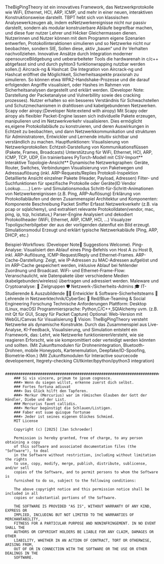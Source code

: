 TheBigPingTheory
        ist ein innovatives Framework, das Netzwerkprotokolle wie WiFi, Ethernet, HCI, ARP, ICMP,
        und mehr in einer neuen, interaktiven Konstruktionsweise darstellt.
        TBPT hebt sich von klassischen Analysewerkzeugen ab, indem esNetzwerkereignisse nicht nur 
        passiv darstellt, sondern als modular konstruierbare Abläufe begreifbar machen, 
        und diese fuer nutzer Lehrer und H4cker Gleichermassen dienen. 
        Nutzerinnen und Nutzer können mit dem Programm
        eigene Szenarien entwerfen, Protokollinteraktionen simulieren und so 
        Netzwerke nicht nur beobachten, sondern SIE,
        Sollen diese, aktiv „bauen“ und ihr Verhalten nachvollziehen.
        Innovative Ansätze durch Integration moderner opensourceBildgebung 
        und ueberarbeiteter Tools die hardwarenah in 
        c/c++ abtgefasst sind und durch pyhton3  funktionwrapping nutzbar werden sollen.()
Aircrack-ng & Hashcat:
                    Die Integration von Aircrack-ng und Hashcat eröffnet die Möglichkeit, 
                    Sicherheitsaspekte praxisnah zu simulieren. So können etwa WPA2-Handshake-Prozesse
                    und die darauf erfolgenden Angriffe visualisiert,
                    oder Hashes im Rahmen von Sicherheitsanalysen dargestellt und erklärt werden.
                    (Developer Note: Darstellung der Packetanalyse und Vulnerbillity sowie des cracking prozesses).
                    Nutzer erhalten so ein besseres Verständnis für Schwachstellen und Schutzmechanismen in 
                    drahtlosen und kabelgebundenen Netzwerken.
Scapy oder airopy:(Developer Note:extend with airopy) 
                    Mit Scapy oder airopy als flexibler Packet-Engine lassen sich individuelle Pakete erzeugen,
                    manipulieren und im Netzwerkverkehr visualisieren. Dies ermöglicht es,eigene Protokollabläufe zu
                    konstruieren, und deren Auswirkungen in Echtzeit zu beobachten, und dann Netzwerkkommunikation und 
                    strukturen für Administratoren, Entwickler und Lernende intuitiv sichtbar und verständlich zu machen.
Hauptfunktionen:
                    Visualisierung von Netzwerkprotokollen:
                    Echtzeit-Darstellung von Kommunikationsflüssen (Pakete, Frames, Broadcasts)
                    Unterstützung für WiFi, Ethernet, HCI, ARP, ICMP, TCP, UDP, 
                    Ein trainierbares PyTorch-Modell mit CSV-Import** 
                    Interaktive Topologie-Ansicht**
                    Dynamische Netzwerkgraphen: Geräte, Router, Switches, Verbindungen
                    Visualisierung von Paketwegen und Adressauflösung (inkl. ARP-Requests/Replies
                    Protokoll-Inspektion
                    Detaillierte Ansicht einzelner Pakete (Header, Payload, Adressen)
                    Filter- und Suchfunktionen für spezifische Protokolle oder Geräte(ID Vendor Lookup.......)
                    Lern- und Simulationsmodus
                    Schritt-für-Schritt-Animationen von Netzwerkereignissen (z.B. Ping, ARP-Auflösung)
                    Erklärung von Protokollabläufen und deren Zusammenspiel
Architektur und Komponenten:
                    Komponente	             Beschreibung
                    Packet Sniffer 	     Erfasst Netzwerkverkehr (z.B. via pcap or sqlalchemy),
                                             und extrahiert relevante Protokolldaten(vendor, mac, ping, ip, tcp, hcistatus,)
                    Parser-Engine	     Analysiert und dekodiert Protokollheader (WiFi, Ethernet, ARP, ICMP, HCI, ...)
                    Visualyzer               Topoligscherbilgeber der aus der vorligenden datenflut ein Bild erzeugt.
                    Simulationsmodul         Erzeugt und erklärt typische Netzwerkabläufe (Ping, ARP, DHCP, etc.)
        
Beispiel-Workflows:
                  (Developer Note🤔 Suggestions Welcome).
                Ping-Analyse:
                  Visualisiert den Ablauf eines Ping-Befehls von Host A zu Host B, inkl. ARP-Auflösung,
                  ICMP-Request/Reply und Ethernet-Frames.
                ARP-Cache-Darstellung:
                  Zeigt, wie IP-Adressen zu MAC-Adressen aufgelöst und im ARP-Cache gespeichert werden,
                  inklusive Ablauf bei fehlender Zuordnung und Broadcast.
                WiFi- und Ethernet-Frame-Flow:
                  Veranschaulicht, wie Datenpakete über verschiedene Medien (kabelgebunden/wireless) übertragen und adressiert werden.
                Maleware und Cryptoanalyse:
🎯 Zielgruppen
            🛡 Netzwerk-/Sicherheits-Admins
            🎓 IT-Studierende & Auszubildende
            🧑‍💻 Entwickler & Software-Sicherheitsteams
            🧠 Lehrende in Netzwerktechnik/CyberSec
            🦠 Red/Blue-Teaming & Social Engineering Forschung
        Technische Anforderungen
                Plattform: Desktop (Linux, macOS)
                Programmiersprache: Python,C/C++,SQlAlchemy uvm. (z.B. mit Qt für GUI, Scapy für Packet Capture)
                Optional: Web-Version mit WebGL/Canvas für Visualisierung
        🔮 Vision:
                TheBigPingTheory versteht Netzwerke als dynamische Konstrukte. Durch das Zusammenspiel aus Live-Analyse, KI-Feedback, Visualisierung,
                und Simulation entsteht ein Framework, das: Lehrt, wie Netzwerke funktionierenVersteht, wie sie reagieren
                Erforscht, wie sie kompromittiert oder verteidigt werden könnten und sollten.
                (Mit  Zukunftsmodulen für Drohnenintegration, Bluetooth-Drohnen, mobile Honeypots, Kartenemulation, Deepfake/ID-Spoofing, Biometrie-Klon.)
                (Mit Zukunftsmodulen für Interactive sourcecode developement, Itegrety-checking Cli/tkinter/bpython/ipython3 integration)
                
        ################################################################################################################################################################
        ### Si vis vincere, primum te ipsum cognosce.
        ###> Wenn du siegen willst, erkenne zuerst dich selbst.
        ### Fortes fortuna adiuvat
        ###> Das Glück hilft den Tapferen.
        ###> Merkur (Mercurius) war im römischen Glauben der Gott der Händler, Diebe und der List.
        ### Mercurius favet callidis.
        ###> Merkur begünstigt die Schlauen/Listigen.
        ### Faber est suae quisque fortunae  
        ###> Jeder ist seines eigenen Glückes Schmied.
        MIT License
        
        Copyright (c) [2025] [Jan Schroeder]
        
        Permission is hereby granted, free of charge, to any person obtaining a copy
        of this software and associated documentation files (the "Software"), to deal
        in the Software without restriction, including without limitation the rights
        to use, copy, modify, merge, publish, distribute, sublicense, and/or sell
        copies of the Software, and to permit persons to whom the Software is
        furnished to do so, subject to the following conditions:
        
        The above copyright notice and this permission notice shall be included in all
        copies or substantial portions of the Software.
        
        THE SOFTWARE IS PROVIDED "AS IS", WITHOUT WARRANTY OF ANY KIND, EXPRESS OR
        IMPLIED, INCLUDING BUT NOT LIMITED TO THE WARRANTIES OF MERCHANTABILITY,
        FITNESS FOR A PARTICULAR PURPOSE AND NONINFRINGEMENT. IN NO EVENT SHALL THE
        AUTHORS OR COPYRIGHT HOLDERS BE LIABLE FOR ANY CLAIM, DAMAGES OR OTHER
        LIABILITY, WHETHER IN AN ACTION OF CONTRACT, TORT OR OTHERWISE, ARISING FROM,
        OUT OF OR IN CONNECTION WITH THE SOFTWARE OR THE USE OR OTHER DEALINGS IN THE
        SOFTWARE.
